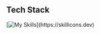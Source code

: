 <p align="left"></p>

## Tech Stack

[![My Skills](https://skillicons.dev/icons?i=python,js,html,css,svelte,tailwind,linux,docker,flask,mongodb,mysql,nodejs,ps,postgres,)](https://skillicons.dev)


          

